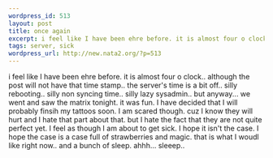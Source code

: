 ```yaml
--- 
wordpress_id: 513
layout: post
title: once again
excerpt: i feel like I have been ehre before. it is almost four o clock.. although the post will not have that time stamp.. the server's time is a bit off.. silly rebooting.. silly non syncing time.. silly lazy sysadmin.. but anyway... we went and saw the matrix tonight. it was fun. I have decided that I will probably finsih my tattoos soon. I am scared though. cuz I know they will hurt and I hate that p...
tags: server, sick
wordpress_url: http://new.nata2.org/?p=513
---
```

i feel like I have been ehre before. it is almost four o clock.. although the post will not have that time stamp.. the server's time is a bit off.. silly rebooting.. silly non syncing time.. silly lazy sysadmin.. but anyway... we went and saw the matrix tonight. it was fun. I have decided that I will probably finsih my tattoos soon. I am scared though. cuz I know they will hurt and I hate that part about that. but I hate the fact that they are not quite perfect yet. I feel as though I am about to get sick. I hope it isn't the case. I hope the case is a case full of strawberries and magic. that is what I woudl like right now.. and a bunch of sleep. ahhh... sleeep.. 
